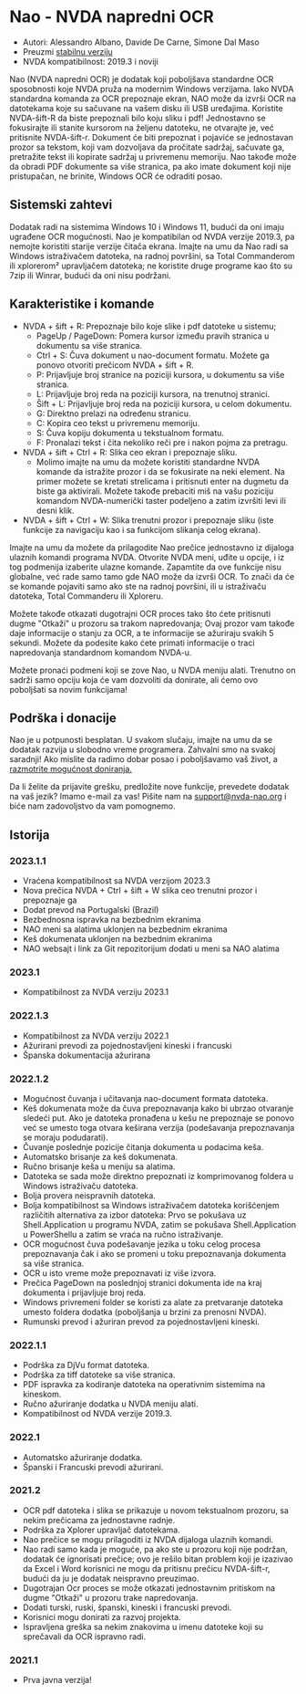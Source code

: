 # Nao - NVDA napredni OCR

* Autori: Alessandro Albano, Davide De Carne, Simone Dal Maso
* Preuzmi [stabilnu verziju][1]
* NVDA kompatibilnost: 2019.3  i noviji

Nao (NVDA napredni OCR) je dodatak koji poboljšava standardne OCR sposobnosti koje NVDA pruža na modernim Windows verzijama.
Iako NVDA standardna komanda za OCR prepoznaje ekran, NAO može da izvrši OCR na datotekama koje su sačuvane na vašem disku ili USB uređajima. 
Koristite NVDA-šift-R da biste prepoznali bilo koju sliku i pdf! 
Jednostavno se fokusirajte ili stanite kursorom na željenu datoteku, ne otvarajte je, već pritisnite NVDA-šift-r. 
Dokument će biti prepoznat i pojaviće se jednostavan prozor sa tekstom, koji vam dozvoljava da pročitate sadržaj, sačuvate ga, pretražite tekst ili kopirate sadržaj u privremenu memoriju.
Nao takođe može da obradi PDF dokumente sa više stranica, pa ako imate dokument koji nije pristupačan, ne brinite, Windows OCR će odraditi posao.

## Sistemski zahtevi
Dodatak radi na sistemima Windows 10 i Windows 11, budući da oni imaju ugrađene OCR mogućnosti. 
Nao je kompatibilan od NVDA verzije 2019.3, pa nemojte koristiti starije verzije čitača ekrana.
Imajte na umu da Nao radi sa Windows istraživačem datoteka, na radnoj površini, sa Total Commanderom ili xplorerom² upravljačem datoteka; ne koristite druge programe kao što su 7zip ili Winrar, budući da oni nisu podržani.

## Karakteristike i komande
* NVDA + šift + R: Prepoznaje bilo koje slike i pdf datoteke u sistemu;
  * PageUp / PageDown: Pomera kursor između pravih stranica u dokumentu sa više stranica.
  * Ctrl + S: Čuva dokument u nao-document formatu. Možete ga ponovo otvoriti prečicom NVDA + šift + R.
  * P: Prijavljuje broj stranice na poziciji kursora, u dokumentu sa više stranica.
  * L: Prijavljuje broj reda na poziciji kursora, na trenutnoj stranici.
  * Šift + L: Prijavljuje broj reda na poziciji kursora, u celom dokumentu.
  * G: Direktno prelazi na određenu stranicu.
  * C: Kopira ceo tekst u privremenu memoriju.
  * S: Čuva kopiju dokumenta u tekstualnom formatu.
  * F: Pronalazi tekst i čita nekoliko reči pre i nakon pojma za pretragu.
* NVDA + šift + Ctrl + R: Slika ceo ekran i prepoznaje sliku.
  * Molimo imajte na umu da možete koristiti standardne NVDA komande da istražite prozor i da se fokusirate na neki element. Na primer možete se kretati strelicama i pritisnuti enter na dugmetu da biste ga aktivirali. Možete takođe prebaciti miš na vašu poziciju komandom NVDA-numerički taster podeljeno a zatim izvršiti levi ili desni klik.
* NVDA + šift + Ctrl + W: Slika trenutni prozor i prepoznaje sliku (iste funkcije za navigaciju kao i sa funkcijom slikanja celog ekrana).

Imajte na umu da možete da prilagodite Nao prečice jednostavno iz dijaloga ulaznih komandi programa NVDA. Otvorite NVDA meni, uđite u opcije, i iz tog podmenija izaberite ulazne komande. Zapamtite da ove funkcije nisu globalne, već rade samo tamo gde NAO može da izvrši OCR. To znači da će se komande pojaviti samo ako ste na radnoj površini, ili u istraživaču datoteka, Total Commanderu ili Xploreru.

Možete takođe otkazati dugotrajni OCR proces tako što ćete pritisnuti dugme "Otkaži" u prozoru sa trakom napredovanja; Ovaj prozor vam takođe daje informacije o stanju za OCR, a te informacije se ažuriraju svakih 5 sekundi. Možete da podesite kako ćete primati informacije o traci napredovanja standardnom komandom NVDA-u.

Možete pronaći podmeni koji se zove Nao, u NVDA meniju alati. Trenutno on sadrži samo opciju koja će vam dozvoliti da donirate, ali ćemo ovo poboljšati sa novim funkcijama!

## Podrška i donacije
Nao je u potpunosti besplatan. U svakom slučaju, imajte na umu da se dodatak razvija u slobodno vreme programera. 
Zahvalni smo na svakoj saradnji!
Ako mislite da radimo dobar posao i poboljšavamo vaš život, a <a href="https://nvda-nao.org/donate">razmotrite mogućnost doniranja.</a>

Da li želite da prijavite grešku, predložite nove funkcije, prevedete dodatak na vaš jezik? Imamo  e-mail za vas! Pišite nam na support@nvda-nao.org i biće nam zadovoljstvo da vam pomognemo.

## Istorija
### 2023.1.1
* Vraćena kompatibilnost sa NVDA verzijom 2023.3
* Nova prečica NVDA + Ctrl + šift + W slika ceo trenutni prozor i prepoznaje ga
* Dodat prevod na Portugalski (Brazil)
* Bezbednosna ispravka na bezbednim ekranima
* NAO meni sa alatima uklonjen na bezbednim ekranima
* Keš dokumenata uklonjen na bezbednim ekranima
* NAO websajt i link za Git repozitorijum dodati u meni sa NAO alatima

### 2023.1
* Kompatibilnost za NVDA verziju 2023.1

### 2022.1.3
* Kompatibilnost za NVDA verziju 2022.1
* Ažurirani prevodi za pojednostavljeni kineski i francuski
* Španska dokumentacija ažurirana

### 2022.1.2
* Mogućnost čuvanja i učitavanja nao-document formata datoteka.
* Keš dokumenata može da čuva prepoznavanja kako bi ubrzao otvaranje sledeći put. Ako je datoteka pronađena u kešu ne prepoznaje se ponovo već se umesto toga otvara keširana verzija (podešavanja prepoznavanja se moraju podudarati).
* Čuvanje poslednje pozicije čitanja dokumenta u podacima keša.
* Automatsko brisanje za keš dokumenata.
* Ručno brisanje keša u meniju sa alatima.
* Datoteka se sada može direktno prepoznati iz komprimovanog foldera u Windows istraživaču datoteka.
* Bolja provera neispravnih datoteka.
* Bolja kompatibilnost sa Windows istraživačem datoteka korišćenjem različitih alternativa za izbor datoteka: Prvo se pokušava uz Shell.Application u programu NVDA, zatim se pokušava Shell.Application u PowerShellu a zatim se vraća na ručno istraživanje.
* OCR mogućnost čuva podešavanje jezika u toku celog procesa prepoznavanja čak i ako se promeni u toku prepoznavanja dokumenta sa više stranica.
* OCR u isto vreme može prepoznavati iz više izvora.
* Prečica PageDown na poslednjoj stranici dokumenta ide na kraj dokumenta i prijavljuje broj reda.
* Windows privremeni folder se koristi za alate za pretvaranje datoteka umesto foldera dodatka  (poboljšanja u brzini za prenosni NVDA).
* Rumunski prevod i ažuriran prevod za pojednostavljeni kineski.

### 2022.1.1
* Podrška za DjVu format datoteka.
* Podrška za tiff datoteke sa više stranica.
* PDF ispravka za kodiranje datoteka na operativnim sistemima na kineskom.
* Ručno ažuriranje dodatka u NVDA meniju alati.
* Kompatibilnost od NVDA verzije 2019.3.

### 2022.1
* Automatsko ažuriranje dodatka.
* Španski i Francuski prevodi ažurirani.

### 2021.2
* OCR pdf datoteka i slika se prikazuje u novom tekstualnom prozoru, sa nekim prečicama za jednostavne radnje.
* Podrška za Xplorer upravljač datotekama.
* Nao prečice se mogu prilagoditi iz NVDA dijaloga ulaznih komandi.
* Nao radi samo kada je moguće, pa ako ste u prozoru koji nije podržan, dodatak će ignorisati prečice; ovo je rešilo bitan problem koji je izazivao da Excel i Word korisnici ne  mogu da pritisnu  prečicu NVDA-šift-r, budući da ju je dodatak neispravno preuzimao.
* Dugotrajan Ocr proces se može otkazati jednostavnim pritiskom na dugme "Otkaži" u prozoru trake napredovanja.
* Dodati turski, ruski, španski, kineski i francuski prevodi.
* Korisnici mogu donirati za razvoj projekta.
* Ispravljena greška sa nekim znakovima u imenu datoteke koji su sprečavali da OCR ispravno radi.
### 2021.1
* Prva javna verzija! 


[1]: https://nvda-nao.org/download
